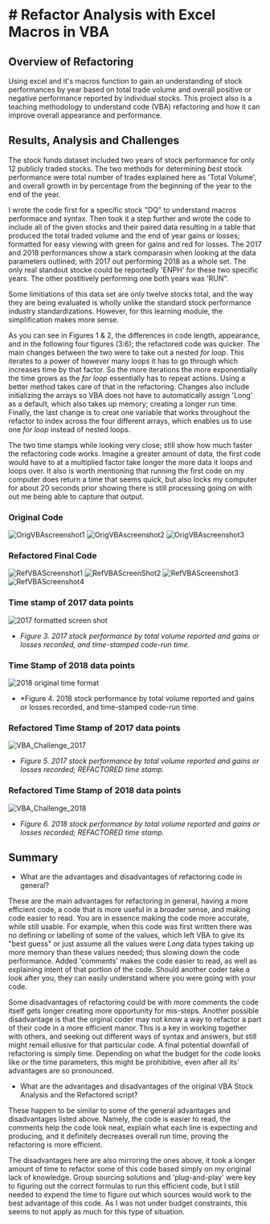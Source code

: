 # # Refactor Analysis with Excel Macros in VBA
## Overview of Refactoring
Using excel and it's macros function to gain an understanding of stock performances by year based on total trade volume and overall positive or negative performance reported by individual stocks.  This project also is a teaching methodology to understand code (VBA) refactoring and how it can improve overall appearance and performance.

## Results, Analysis and Challenges
The stock funds dataset included two years of stock performance for only 12 publicly traded stocks.  The two methods for determining *best* stock performance were total number of trades explained here as 'Total Volume', and overall growth in by percentage from the beginning of the year to the end of the year.  

I wrote the code first for a specific stock "DQ" to understand macros performace and syntax.  Then took it a step further and wrote the code to include all of the given stocks and their paired data resulting in a table that produced the total traded volume and the end of year gains or losses; formatted for easy viewing with green for gains and red for losses.  The 2017 and 2018 performances show a stark comparasin when looking at the data parameters outlined; with 2017 out performing 2018 as a whole set.  The only real standout stocke could be reportedly 'ENPH' for these two specific years.  The other postitively performing one both years was 'RUN".

Some limitiations of this data set are only twelve stocks total, and the way they are being evaluated is wholly unlike the standard stock performance industry standardizations.  However, for this learning module, the simplification makes more sense.

As you can see in Figures 1 & 2, the differences in code length, appearance, and in the following four figures (3:6); the refactored code was quicker.
The main changes between the two were to take out a nested *for loop*.  This iterates to a power of however many loops it has to go through which increases time by that factor.  So the more iterations the more exponentially the time grows as the *for loop* essentially has to repeat actions.  Using a better method takes care of that in the refactoring.  Changes also include initializing the arrays so VBA does not have to automatically assign 'Long' as a default, which also takes up memory; creating a longer run time.  Finally, the last change is to creat one variable that works throughout the refactor to index across the four different arrays, which enables us to use one *for loop* instead of nested loops.

The two time stamps while looking very close; still show how much faster the refactoring code works.  Imagine a greater amount of data, the first code would have to at a multiplied factor take longer the more data it loops and loops over.  It also is worth mentioning that running the first code on my computer does return a time that seems quick, but also locks my computer for about 20 seconds prior showing there is still processing going on with out me being able to capture that output.

### Original Code
![OrigVBAscreenshot1](https://user-images.githubusercontent.com/102183530/163726143-cedf074a-dec4-46a2-9e44-8dd701811d41.png)
![OrigVBAscreenshot2](https://user-images.githubusercontent.com/102183530/163726144-b0408ec3-b901-4cd1-a55a-20316c44dd9a.png)
![OrigVBAscreenshot3](https://user-images.githubusercontent.com/102183530/163726145-e1285b66-94c0-4e32-bf05-cf0ee59916a2.png)

### Refactored Final Code
![RefVBAScreenshot1](https://user-images.githubusercontent.com/102183530/163724399-dbacdd12-a147-4130-aeac-a2380a2066ae.png)
![RefVBAScreenShot2](https://user-images.githubusercontent.com/102183530/163724404-4e47150c-127e-4936-afb3-bf6817a2e3d6.png)
![RefVBAScreenshot3](https://user-images.githubusercontent.com/102183530/163724406-d674d219-1bfb-4ec9-a7fa-5cd3dda40323.png)
![RefVBAScreenshot4](https://user-images.githubusercontent.com/102183530/163724409-a9a28664-5531-4b10-a88c-41c49b757509.png)

### Time stamp of 2017 data points
![2017 formatted screen shot](https://user-images.githubusercontent.com/102183530/163724357-4b978172-ba34-45f5-93b3-04b5a8a10a17.png)
- *Figure 3. 2017 stock performance by total volume reported and gains or losses recorded, and time-stamped code-run time.*

### Time Stamp of 2018 data points
![2018 original time format](https://user-images.githubusercontent.com/102183530/163724390-24ec7cab-a406-4f23-8edc-0cc4f5b4d769.png)
- *Figure 4. 2018 stock performance by total volume reported and gains or losses recorded, and time-stamped code-run time.

### Refactored Time Stamp of 2017 data points
![VBA_Challenge_2017](https://user-images.githubusercontent.com/102183530/163653581-17fb0e66-259c-4837-ae28-24e572cfd0fd.png)

- *Figure 5. 2017 stock performance by total volume reported and gains or losses recorded; REFACTORED time stamp.*

### Refactored Time Stamp of 2018 data points
![VBA_Challenge_2018](https://user-images.githubusercontent.com/102183530/163653509-392493c0-5f2a-437e-b81d-fd23bc10f9eb.png)

- *Figure 6. 2018 stock performance by total volume reported and gains or losses recorded; REFACTORED time stamp.*

## Summary

- What are the advantages and disadvantages of refactoring code in general?

These are the main advantages for refactoring in general, having a more efficient code, a code that is more useful in a broader sense, and making code easier to read.  You are in essence making the code more accurate, while still usable.  For example, when this code was first written there was no defining or labelling of some of the values, which left VBA to give its "best guess" or just assume all the values were *Long* data types taking up more memory than these values needed; thus slowing down the code performance.  Added 'comments' makes the code easier to read, as well as explaining intent of that portion of the code.  Should another coder take a look after you, they can easily understand where you were going with your code.  

Some disadvantages of refactoring could be with more comments the code itself gets longer creating more opportunity for mis-steps.  Another possible disadvantage is that the orginal coder may not know a way to refactor a part of their code in a more efficient manor.  This is a key in working together with others, and seeking out different ways of syntax and answers, but still might remail ellusive for that particular code.  A final potential downfall of refactoring is simply time.  Depending on what the budget for the code looks like or the time parameters, this might be prohibitive, even after all its' advantages are so pronounced.

- What are the advantages and disadvantages of the original VBA Stock Analysis and the Refactored script?

These happen to be similar to some of the general advantages and disadvantages listed above.  Namely, the code is easier to read, the comments help the code look neat, explain what each line is expecting and producing, and it definitely decreases overall run time, proving the refactoring is more efficient.

The disadvantages here are also mirroring the ones above, it took a longer amount of time to refactor some of this code based simply on my original lack of knowledge.  Group sourcing solutions and 'plug-and-play' were key to figuring out the correct formulas to run this efficient code, but I still needed to expend the time to figure out which sources would work to the best advantage of this code.  As I was not under budget constraints, this seems to not apply as much for this type of situation.

